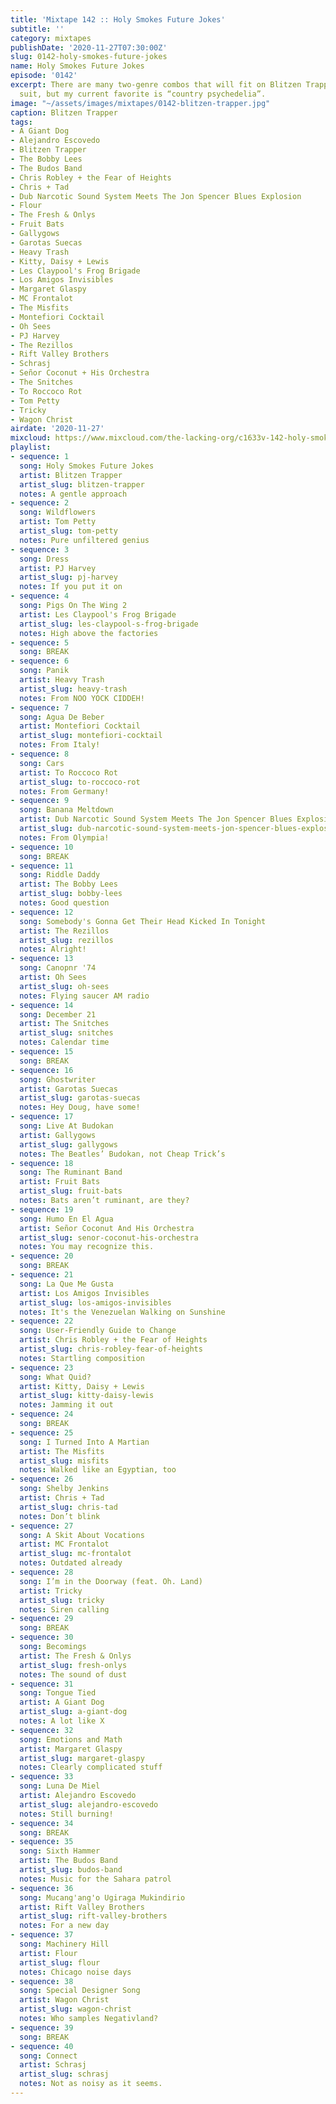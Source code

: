 ```yaml
---
title: 'Mixtape 142 :: Holy Smokes Future Jokes'
subtitle: ''
category: mixtapes
publishDate: '2020-11-27T07:30:00Z'
slug: 0142-holy-smokes-future-jokes
name: Holy Smokes Future Jokes
episode: '0142'
excerpt: There are many two-genre combos that will fit on Blitzen Trapper like a tailored
  suit, but my current favorite is “country psychedelia”.
image: "~/assets/images/mixtapes/0142-blitzen-trapper.jpg"
caption: Blitzen Trapper
tags:
- A Giant Dog
- Alejandro Escovedo
- Blitzen Trapper
- The Bobby Lees
- The Budos Band
- Chris Robley + the Fear of Heights
- Chris + Tad
- Dub Narcotic Sound System Meets The Jon Spencer Blues Explosion
- Flour
- The Fresh & Onlys
- Fruit Bats
- Gallygows
- Garotas Suecas
- Heavy Trash
- Kitty, Daisy + Lewis
- Les Claypool's Frog Brigade
- Los Amigos Invisibles
- Margaret Glaspy
- MC Frontalot
- The Misfits
- Montefiori Cocktail
- Oh Sees
- PJ Harvey
- The Rezillos
- Rift Valley Brothers
- Schrasj
- Señor Coconut + His Orchestra
- The Snitches
- To Roccoco Rot
- Tom Petty
- Tricky
- Wagon Christ
airdate: '2020-11-27'
mixcloud: https://www.mixcloud.com/the-lacking-org/c1633v-142-holy-smokes-future-jokes/
playlist:
- sequence: 1
  song: Holy Smokes Future Jokes
  artist: Blitzen Trapper
  artist_slug: blitzen-trapper
  notes: A gentle approach
- sequence: 2
  song: Wildflowers
  artist: Tom Petty
  artist_slug: tom-petty
  notes: Pure unfiltered genius
- sequence: 3
  song: Dress
  artist: PJ Harvey
  artist_slug: pj-harvey
  notes: If you put it on
- sequence: 4
  song: Pigs On The Wing 2
  artist: Les Claypool's Frog Brigade
  artist_slug: les-claypool-s-frog-brigade
  notes: High above the factories
- sequence: 5
  song: BREAK
- sequence: 6
  song: Panik
  artist: Heavy Trash
  artist_slug: heavy-trash
  notes: From NOO YOCK CIDDEH!
- sequence: 7
  song: Agua De Beber
  artist: Montefiori Cocktail
  artist_slug: montefiori-cocktail
  notes: From Italy!
- sequence: 8
  song: Cars
  artist: To Roccoco Rot
  artist_slug: to-roccoco-rot
  notes: From Germany!
- sequence: 9
  song: Banana Meltdown
  artist: Dub Narcotic Sound System Meets The Jon Spencer Blues Explosion
  artist_slug: dub-narcotic-sound-system-meets-jon-spencer-blues-explosion
  notes: From Olympia!
- sequence: 10
  song: BREAK
- sequence: 11
  song: Riddle Daddy
  artist: The Bobby Lees
  artist_slug: bobby-lees
  notes: Good question
- sequence: 12
  song: Somebody's Gonna Get Their Head Kicked In Tonight
  artist: The Rezillos
  artist_slug: rezillos
  notes: Alright!
- sequence: 13
  song: Canopnr '74
  artist: Oh Sees
  artist_slug: oh-sees
  notes: Flying saucer AM radio
- sequence: 14
  song: December 21
  artist: The Snitches
  artist_slug: snitches
  notes: Calendar time
- sequence: 15
  song: BREAK
- sequence: 16
  song: Ghostwriter
  artist: Garotas Suecas
  artist_slug: garotas-suecas
  notes: Hey Doug, have some!
- sequence: 17
  song: Live At Budokan
  artist: Gallygows
  artist_slug: gallygows
  notes: The Beatles’ Budokan, not Cheap Trick’s
- sequence: 18
  song: The Ruminant Band
  artist: Fruit Bats
  artist_slug: fruit-bats
  notes: Bats aren’t ruminant, are they?
- sequence: 19
  song: Humo En El Agua
  artist: Señor Coconut And His Orchestra
  artist_slug: senor-coconut-his-orchestra
  notes: You may recognize this.
- sequence: 20
  song: BREAK
- sequence: 21
  song: La Que Me Gusta
  artist: Los Amigos Invisibles
  artist_slug: los-amigos-invisibles
  notes: It's the Venezuelan Walking on Sunshine
- sequence: 22
  song: User-Friendly Guide to Change
  artist: Chris Robley + the Fear of Heights
  artist_slug: chris-robley-fear-of-heights
  notes: Startling composition
- sequence: 23
  song: What Quid?
  artist: Kitty, Daisy + Lewis
  artist_slug: kitty-daisy-lewis
  notes: Jamming it out
- sequence: 24
  song: BREAK
- sequence: 25
  song: I Turned Into A Martian
  artist: The Misfits
  artist_slug: misfits
  notes: Walked like an Egyptian, too
- sequence: 26
  song: Shelby Jenkins
  artist: Chris + Tad
  artist_slug: chris-tad
  notes: Don’t blink
- sequence: 27
  song: A Skit About Vocations
  artist: MC Frontalot
  artist_slug: mc-frontalot
  notes: Outdated already
- sequence: 28
  song: I’m in the Doorway (feat. Oh. Land)
  artist: Tricky
  artist_slug: tricky
  notes: Siren calling
- sequence: 29
  song: BREAK
- sequence: 30
  song: Becomings
  artist: The Fresh & Onlys
  artist_slug: fresh-onlys
  notes: The sound of dust
- sequence: 31
  song: Tongue Tied
  artist: A Giant Dog
  artist_slug: a-giant-dog
  notes: A lot like X
- sequence: 32
  song: Emotions and Math
  artist: Margaret Glaspy
  artist_slug: margaret-glaspy
  notes: Clearly complicated stuff
- sequence: 33
  song: Luna De Miel
  artist: Alejandro Escovedo
  artist_slug: alejandro-escovedo
  notes: Still burning!
- sequence: 34
  song: BREAK
- sequence: 35
  song: Sixth Hammer
  artist: The Budos Band
  artist_slug: budos-band
  notes: Music for the Sahara patrol
- sequence: 36
  song: Mucang'ang'o Ugiraga Mukindirio
  artist: Rift Valley Brothers
  artist_slug: rift-valley-brothers
  notes: For a new day
- sequence: 37
  song: Machinery Hill
  artist: Flour
  artist_slug: flour
  notes: Chicago noise days
- sequence: 38
  song: Special Designer Song
  artist: Wagon Christ
  artist_slug: wagon-christ
  notes: Who samples Negativland?
- sequence: 39
  song: BREAK
- sequence: 40
  song: Connect
  artist: Schrasj
  artist_slug: schrasj
  notes: Not as noisy as it seems.
---
```


